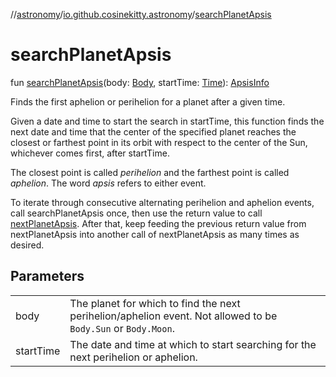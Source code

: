 //[astronomy](../../index.md)/[io.github.cosinekitty.astronomy](index.md)/[searchPlanetApsis](search-planet-apsis.md)

# searchPlanetApsis

fun [searchPlanetApsis](search-planet-apsis.md)(body: [Body](-body/index.md), startTime: [Time](-time/index.md)): [ApsisInfo](-apsis-info/index.md)

Finds the first aphelion or perihelion for a planet after a given time.

Given a date and time to start the search in startTime, this function finds the next date and time that the center of the specified planet reaches the closest or farthest point in its orbit with respect to the center of the Sun, whichever comes first, after startTime.

The closest point is called *perihelion* and the farthest point is called *aphelion*. The word *apsis* refers to either event.

To iterate through consecutive alternating perihelion and aphelion events, call searchPlanetApsis once, then use the return value to call [nextPlanetApsis](next-planet-apsis.md). After that, keep feeding the previous return value from nextPlanetApsis into another call of nextPlanetApsis as many times as desired.

## Parameters

| | |
|---|---|
| body | The planet for which to find the next perihelion/aphelion event.     Not allowed to be `Body.Sun` or `Body.Moon`. |
| startTime | The date and time at which to start searching for the next perihelion or aphelion. |
